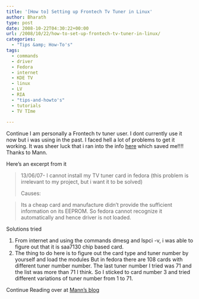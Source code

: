 ```yaml
---
title: '[How to] Setting up Frontech Tv Tuner in Linux'
author: Bharath
type: post
date: 2008-10-22T04:30:22+00:00
url: /2008/10/22/how-to-set-up-frontech-tv-tuner-in-linux/
categories:
  - "Tips &amp; How-To's"
tags:
  - commands
  - driver
  - Fedora
  - internet
  - KDE TV
  - linux
  - LV
  - RIA
  - "tips-and-howto's"
  - tutorials
  - TV TIme
  
---
```

Continue I am personally a Frontech tv tuner user. I dont currently use it now but i was using in the past. I faced hell a lot of problems to get it working. It was sheer luck that i ran into the info [here][1] which saved me!!!! Thanks to Mann.

Here&#8217;s an excerpt from it

> 13/06/07- I cannot install my TV tuner card in fedora (this problem is irrelevant to my project, but i want it to be solved)
> 
> Causes:
  
> Its a cheap card and manufacture didn&#8217;t provide the sufficient information on its EEPROM. So fedora cannot recognize it automatically and hence driver is not loaded.

Solutions tried

  1. From internet and using the commands dmesg and lspci -v, i was able to figure out that it is <span style="#990000;">saa7130</span> chip based card.
  2. The thing to do here is to figure out the card type and tuner number by yourself and load the modules But in fedora there are 108 cards with different tuner number number. The last tuner number I tried was 71 and the list was more than 71 I think. So I sticked to card number 3 and tried different variations of tuner number from 1 to 71.

Continue Reading over at <a href="https://mann-linuxproject.blogspot.com/2007/06/problem3.html" target="_blank">Mann&#8217;s blog</a>

 [1]: https://mann-linuxproject.blogspot.com/2007/06/problem3.html